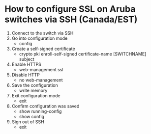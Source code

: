 # How to configure SSL on Aruba switches via SSH (Canada/EST)
	
1. Connect to the switch via SSH
2. Go into configuration mode
	- config
3. Create a self-signed certificate
	- crypto pki enroll-self-signed certificate-name [SWITCHNAME] subject
4. Enable HTTPS
  	- web-management ssl
5. Disable HTTP
  	- no web-management
6. Save the configuration
	- write memory
7. Exit configuration mode
	- exit
8. Confirm configuration was saved
	- show running-config
	- show config
9. Sign out of SSH
	- exit
